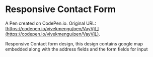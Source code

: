 # Responsive Contact Form

A Pen created on CodePen.io. Original URL: [https://codepen.io/vivekmengu/pen/VayVjL](https://codepen.io/vivekmengu/pen/VayVjL).

Responsive Contact form design, this design contains google map embedded along with the address fields and the form fields for input 
